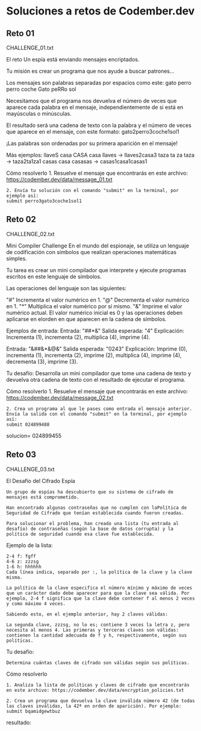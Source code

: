 # Soluciones a retos de Codember.dev

## Reto 01

CHALLENGE_01.txt

El reto
Un espía está enviando mensajes encriptados.

Tu misión es crear un programa que nos ayude a buscar patrones...

Los mensajes son palabras separadas por espacios como este:
gato perro perro coche Gato peRRo sol

Necesitamos que el programa nos devuelva el número de veces que aparece cada palabra en el mensaje, independientemente de si está en mayúsculas o minúsculas.

El resultado será una cadena de texto con la palabra y el número de veces que aparece en el mensaje, con este formato:
gato2perro3coche1sol1

¡Las palabras son ordenadas por su primera aparición en el mensaje!

Más ejemplos:
    llaveS casa CASA casa llaves -> llaves2casa3
    taza ta za taza -> taza2ta1za1
    casas casa casasas -> casas1casa1casas1

Cómo resolverlo 
    1. Resuelve el mensaje que encontrarás en este archivo: https://codember.dev/data/message_01.txt

    2. Envía tu solución con el comando "submit" en la terminal, por ejemplo así:
    submit perro3gato3coche1sol1



## Reto 02

CHALLENGE_02.txt

Mini Compiler Challenge
En el mundo del espionaje, se utiliza un lenguaje de codificación con símbolos que realizan operaciones matemáticas simples.

Tu tarea es crear un mini compilador que interprete y ejecute programas escritos en este lenguaje de símbolos.

Las operaciones del lenguaje son las siguientes:

"#" Incrementa el valor numérico en 1.
"@" Decrementa el valor numérico en 1.
"*" Multiplica el valor numérico por sí mismo.
"&" Imprime el valor numérico actual.
El valor numérico inicial es 0 y las operaciones deben aplicarse en elorden en que aparecen en la cadena de símbolos.

Ejemplos de entrada:
    Entrada: "##*&"
    Salida esperada: "4"
    Explicación: Incrementa (1), incrementa (2), multiplica (4), imprime (4).

Entrada: "&##&*&@&"
Salida esperada: "0243"
Explicación: Imprime (0), incrementa (1), incrementa (2), imprime (2), multiplica (4), imprime (4), decrementa (3), imprime (3).

Tu desafío:
    Desarrolla un mini compilador que tome una cadena de texto y devuelva otra cadena de texto con el resultado de ejecutar el programa.

Cómo resolverlo
    1. Resuelve el mensaje que encontrarás en este archivo: https://codember.dev/data/message_02.txt

    2. Crea un programa al que le pases como entrada el mensaje anterior. Envía la salida con el comando "submit" en la terminal, por ejemplo así:
    submit 024899488

solucion= 024899455

## Reto 03

CHALLENGE_03.txt

El Desafío del Cifrado Espía

    Un grupo de espías ha descubierto que su sistema de cifrado de mensajes está comprometido.

    Han encontrado algunas contraseñas que no cumplen con laPolítica de Seguridad de Cifrado que tenían establecida cuando fueron creadas.

    Para solucionar el problema, han creado una lista (tu entrada al desafío) de contraseñas (según la base de datos corrupta) y la política de seguridad cuando esa clave fue establecida.

Ejemplo de la lista:

    2-4 f: fgff
    4-6 z: zzzsg
    1-6 h: hhhhhh
    Cada línea indica, separado por :, la política de la clave y la clave misma.

    La política de la clave especifica el número mínimo y máximo de veces que un carácter dado debe aparecer para que la clave sea válida. Por ejemplo, 2-4 f significa que la clave debe contener f al menos 2 veces y como máximo 4 veces.

    Sabiendo esto, en el ejemplo anterior, hay 2 claves válidas:

    La segunda clave, zzzsg, no lo es; contiene 3 veces la letra z, pero necesita al menos 4. Las primeras y terceras claves son válidas: contienen la cantidad adecuada de f y h, respectivamente, según sus políticas.

Tu desafío:

    Determina cuántas claves de cifrado son válidas según sus políticas.

Cómo resolverlo

    1. Analiza la lista de políticas y claves de cifrado que encontrarás en este archivo: https://codember.dev/data/encryption_policies.txt

    2. Crea un programa que devuelva la clave inválida número 42 (de todas las claves inválidas, la 42ª en orden de aparición). Por ejemplo:
    submit bqamidgewtbuz

resultado:

##
